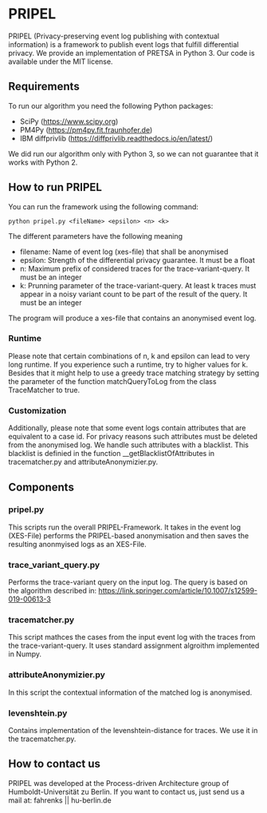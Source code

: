 # PRIPEL

PRIPEL (Privacy-preserving event log publishing with contextual information) is a framework to publish event logs that fulfill differential privacy. We provide an implementation of PRETSA in Python 3. Our code is available under the MIT license.

## Requirements
To run our algorithm you need the following Python packages:
- SciPy (https://www.scipy.org)
- PM4Py (https://pm4py.fit.fraunhofer.de)
- IBM diffprivlib (https://diffprivlib.readthedocs.io/en/latest/)

We did run our algorithm only with Python 3, so we can not guarantee that it works with Python 2.

## How to run PRIPEL
You can run the framework using the following command:
```
python pripel.py <fileName> <epsilon> <n> <k> 
```

The different parameters have the following meaning
- filename: Name of event log (xes-file) that shall be anonymised
- epsilon: Strength of the differential privacy guarantee. It must be a float
- n: Maximum prefix of considered traces for the trace-variant-query. It must be an integer
- k: Prunning parameter of the trace-variant-query. At least k traces must appear in a noisy variant count to be part of the result of the query. It must be an integer

The program will produce a xes-file that contains an anonymised event log.

### Runtime

Please note that certain combinations of n, k and epsilon can lead to very long runtime. If you experience such a runtime, try to higher values for k. Besides that it might help to use a greedy trace matching strategy by setting the parameter <greedy> of the function matchQueryToLog from the class TraceMatcher to true.

### Customization
Additionally, please note that some event logs contain attributes that are equivalent to a case id. For privacy reasons such attributes must be deleted from the anonymised log. We handle such attributes with a blacklist. This blacklist is definied in the  function __getBlacklistOfAttributes in tracematcher.py and attributeAnonymizier.py.

## Components

### pripel.py
This scripts run the overall PRIPEL-Framework. It takes in the event log (XES-File) performs the PRIPEL-based anonymisation and then saves the resulting anonmyised logs as an XES-File.

### trace_variant_query.py
Performs the trace-variant query on the input log. The query is based on the algorithm described in:
https://link.springer.com/article/10.1007/s12599-019-00613-3


### tracematcher.py
This script mathces the cases from the input event log with the traces from the trace-variant-query. It uses standard assignment algroithm implemented in Numpy.

### attributeAnonymizier.py
In this script the contextual information of the matched log is anonymised.

### levenshtein.py
Contains implementation of the levenshtein-distance for traces. We use it in the tracematcher.py.


## How to contact us
PRIPEL was developed at the Process-driven Architecture group of Humboldt-Universität zu Berlin. If you want to contact us, just send us a mail at: fahrenks || hu-berlin.de
